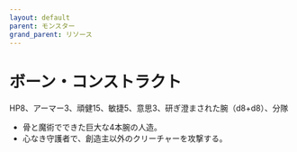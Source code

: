 ```yaml
---
layout: default
parent: モンスター
grand_parent: リソース
---
```


# ボーン・コンストラクト

HP8、アーマー3、頑健15、敏捷5、意思3、研ぎ澄まされた腕（d8+d8）、分隊

- 骨と魔術でできた巨大な4本腕の人造。
- 心なき守護者で、創造主以外のクリーチャーを攻撃する。
